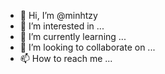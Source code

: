 - 👋 Hi, I’m @minhtzy
- 👀 I’m interested in ...
- 🌱 I’m currently learning ...
- 💞️ I’m looking to collaborate on ...
- 📫 How to reach me ...

<!---
minhtzy/minhtzy is a ✨ special ✨ repository because its `README.md` (this file) appears on your GitHub profile.
You can click the Preview link to take a look at your changes.
--->
